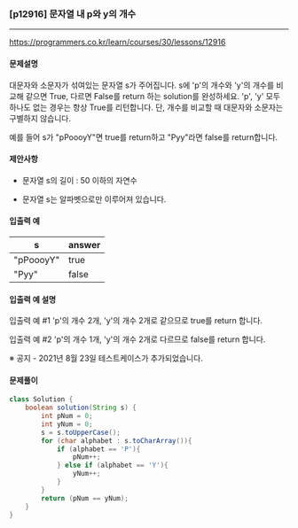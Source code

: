 ### [p12916] 문자열 내 p와 y의 개수

---

https://programmers.co.kr/learn/courses/30/lessons/12916

#### 문제설명

대문자와 소문자가 섞여있는 문자열 s가 주어집니다. s에 'p'의 개수와 'y'의 개수를 비교해 같으면 True, 다르면 False를 return 하는 solution를 완성하세요. 'p', 'y' 모두 하나도 없는 경우는 항상 True를 리턴합니다. 단, 개수를 비교할 때 대문자와 소문자는 구별하지 않습니다.

예를 들어 s가 "pPoooyY"면 true를 return하고 "Pyy"라면 false를 return합니다.



#### 제안사항

- 문자열 s의 길이 : 50 이하의 자연수

- 문자열 s는 알파벳으로만 이루어져 있습니다.

  

#### 입출력 예

| s         | answer |
| --------- | ------ |
| "pPoooyY" | true   |
| "Pyy"     | false  |

#### 입출력 예 설명

입출력 예 #1
'p'의 개수 2개, 'y'의 개수 2개로 같으므로 true를 return 합니다.

입출력 예 #2
'p'의 개수 1개, 'y'의 개수 2개로 다르므로 false를 return 합니다.

※ 공지 - 2021년 8월 23일 테스트케이스가 추가되었습니다.

#### 문제풀이

```java
class Solution {
    boolean solution(String s) {
        int pNum = 0;
        int yNum = 0;
        s = s.toUpperCase();
        for (char alphabet : s.toCharArray()){
            if (alphabet == 'P'){
                pNum++;
            } else if (alphabet == 'Y'){
                yNum++;
            }
        }
        return (pNum == yNum);
    }
}
```

